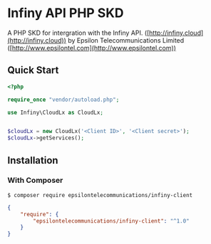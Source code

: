 # Infiny API PHP SKD

A PHP SKD for intergration with the Infiny API. ([http://infiny.cloud](http://infiny.cloud)) by Epsilon Telecommunications Limited ([http://www.epsilontel.com](http://www.epsilontel.com)) 

## Quick Start
```php
<?php

require_once "vendor/autoload.php";

use Infiny\CloudLx as CloudLx;


$cloudLx = new CloudLx('<Client ID>', '<Client secret>');
$cloudLx->getServices();
```

## Installation

### With Composer

```
$ composer require epsilontelecommunications/infiny-client
```
```json
{
    "require": {
        "epsilontelecommunications/infiny-client": "^1.0"
    }
}
```

